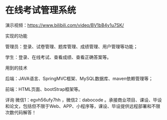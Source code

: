 # 在线考试管理系统

演示视频：https://www.bilibili.com/video/BV1bB4y1u7SK/

实现的功能

管理员：登录、试卷管理、题库管理、成绩管理、用户管理等功能；

学生：登录、在线考试、查看成绩、查看正确答案等。

用到的技术

后端：JAVA语言、SpringMVC框架、MySQL数据库、maven依赖管理等；

前端：HTML页面、bootStrap框架等。

详询 微信1：egvh56ufy7hh ，微信2：dabocode 。承接商业项目、课设、毕设和论文，包括但不限于Web、APP、小程序等，课设、毕设提供远程部署和不限次数代码解答！

